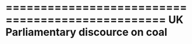 =================================================
UK Parliamentary discource on coal
=================================================


